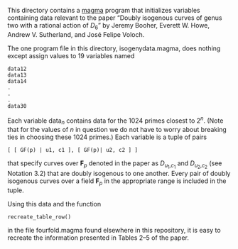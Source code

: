 This directory contains a [magma](http://magma.maths.usyd.edu.au/magma/) program that initializes variables containing data relevant to the paper &ldquo;Doubly isogenous curves of genus two with a rational action of <i>D</i><sub>6</sub>&rdquo; by Jeremy Booher, Everett W. Howe, Andrew V. Sutherland, and José Felipe Voloch.

The one program file in this directory, isogenydata.magma, does nothing except assign values to 19 variables named

    data12
    data13
    data14
    .
    .
    .
    data30

Each variable data<sub><i>n</i></sub> contains data for the 1024 primes closest to 2<sup><i>n</i></sup>. (Note that for the values of <i>n</i> in question we do not have to worry about breaking ties in choosing these 1024 primes.) Each variable is a tuple of pairs

    [ [ GF(p) | u1, c1 ], [ GF(p)| u2, c2 ] ]

that specify curves over <b>F</b><sub><i>p</i></sub> denoted in the paper as <i>D</i><sub><i>u</i><sub>1</sub>,<i>c</i><sub>1</sub></sub> and <i>D</i><sub><i>u</i><sub>2</sub>,<i>c</i><sub>2</sub></sub> (see Notation 3.2) that are doubly isogenous to one another. Every pair of doubly isogenous curves over a field <b>F</b><sub><i>p</i></sub> in the appropriate range is included in the tuple.

Using this data and the function 

    recreate_table_row()

in the file fourfold.magma found elsewhere in this repository, it is easy to recreate the information presented in Tables 2&ndash;5 of the paper.    
